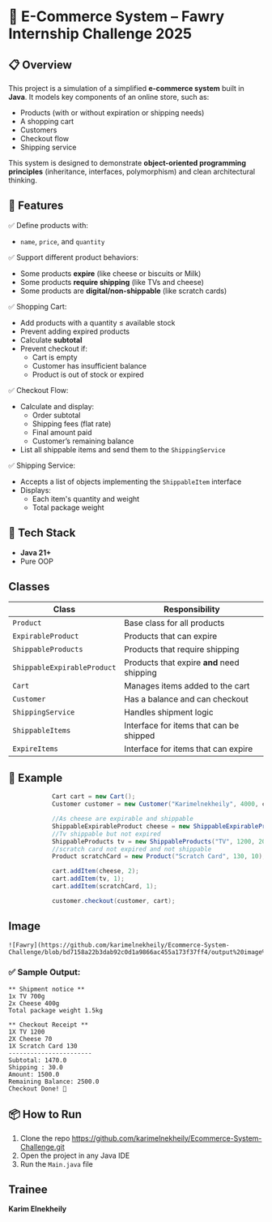 
# 🛒 E-Commerce System – Fawry Internship Challenge 2025

## 📋 Overview

This project is a simulation of a simplified **e-commerce system** built in **Java**. It models key components of an online store, such as:
- Products (with or without expiration or shipping needs)
- A shopping cart
- Customers
- Checkout flow
- Shipping service

This system is designed to demonstrate **object-oriented programming principles** (inheritance, interfaces, polymorphism) and clean architectural thinking.

## 🎯 Features

✅ Define products with:
- `name`, `price`, and `quantity`

✅ Support different product behaviors:
- Some products **expire** (like cheese or biscuits or Milk)
- Some products **require shipping** (like TVs and cheese)
- Some products are **digital/non-shippable** (like scratch cards)

✅ Shopping Cart:
- Add products with a quantity ≤ available stock
- Prevent adding expired products
- Calculate **subtotal**
- Prevent checkout if:
  - Cart is empty
  - Customer has insufficient balance
  - Product is out of stock or expired

✅ Checkout Flow:
- Calculate and display:
  - Order subtotal
  - Shipping fees (flat rate)
  - Final amount paid
  - Customer’s remaining balance
- List all shippable items and send them to the `ShippingService`

✅ Shipping Service:
- Accepts a list of objects implementing the `ShippableItem` interface
- Displays:
  - Each item's quantity and weight
  - Total package weight

## 🔧 Tech Stack

- **Java 21+**
- Pure OOP

## Classes

| Class | Responsibility |
|-------|----------------|
| `Product` | Base class for all products |
| `ExpirableProduct` | Products that can expire |
| `ShippableProducts` | Products that require shipping |
| `ShippableExpirableProduct` | Products that expire **and** need shipping |
| `Cart` | Manages items added to the cart |
| `Customer` | Has a balance and can checkout |
| `ShippingService` | Handles shipment logic |
| `ShippableItems` | Interface for items that can be shipped |
| `ExpireItems` | Interface for items that can expire |

## 🧪 Example

```java
            Cart cart = new Cart();
            Customer customer = new Customer("Karimelnekheily", 4000, cart);

            //As cheese are expirable and shippable
            ShippableExpirableProduct cheese = new ShippableExpirableProduct("Cheese", 70, 10, 0.4, LocalDate.of(2025, 7, 27));
            //Tv shippable but not expired
            ShippableProducts tv = new ShippableProducts("TV", 1200, 20, 0.7);
            //scratch card not expired and not shippable
            Product scratchCard = new Product("Scratch Card", 130, 10);

            cart.addItem(cheese, 2);
            cart.addItem(tv, 1);
            cart.addItem(scratchCard, 1);

            customer.checkout(customer, cart);
```
## Image
```
![Fawry](https://github.com/karimelnekheily/Ecommerce-System-Challenge/blob/bd7158a22b3dab92c0d1a9866ac455a173f37ff4/output%20image%20fawry.png)
```

### ✅ Sample Output:

```
** Shipment notice **
1x TV 700g
2x Cheese 400g
Total package weight 1.5kg

** Checkout Receipt **
1X TV 1200
2X Cheese 70
1X Scratch Card 130
-----------------------
Subtotal: 1470.0
Shipping : 30.0
Amount: 1500.0
Remaining Balance: 2500.0
Checkout Done! 🎉
```

## 📦 How to Run

1. Clone the repo https://github.com/karimelnekheily/Ecommerce-System-Challenge.git
2. Open the project in any Java IDE
3. Run the `Main.java` file

## Trainee

**Karim Elnekheily** 

